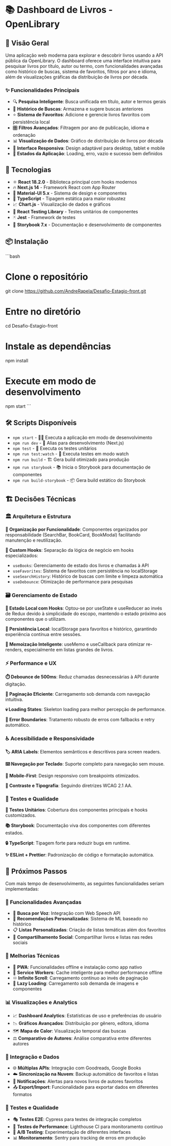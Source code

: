 # 📚 Dashboard de Livros - OpenLibrary

## 🎯 Visão Geral

Uma aplicação web moderna para explorar e descobrir livros usando a API pública da OpenLibrary. O dashboard oferece uma interface intuitiva para pesquisar livros por título, autor ou termo, com funcionalidades avançadas como histórico de buscas, sistema de favoritos, filtros por ano e idioma, além de visualizações gráficas da distribuição de livros por década.

### ✨ Funcionalidades Principais

- 🔍 **Pesquisa Inteligente**: Busca unificada em título, autor e termos gerais
- 📝 **Histórico de Buscas**: Armazena e sugere buscas anteriores
- ⭐ **Sistema de Favoritos**: Adicione e gerencie livros favoritos com persistência local
- 🎛️ **Filtros Avançados**: Filtragem por ano de publicação, idioma e ordenação
- 📊 **Visualização de Dados**: Gráfico de distribuição de livros por década
- 📱 **Interface Responsiva**: Design adaptável para desktop, tablet e mobile
- 🔄 **Estados da Aplicação**: Loading, erro, vazio e sucesso bem definidos

## 🚀 Tecnologias

- ⚛️ **React 18.2.0** - Biblioteca principal com hooks modernos
- 🔥 **Next.js 14** - Framework React com App Router
- 🎨 **Material-UI 5.x** - Sistema de design e componentes
- 📘 **TypeScript** - Tipagem estática para maior robustez
- 📈 **Chart.js** - Visualização de dados e gráficos
- 🧪 **React Testing Library** - Testes unitários de componentes
- 🃏 **Jest** - Framework de testes
- 📖 **Storybook 7.x** - Documentação e desenvolvimento de componentes

## 📦 Instalação

\`\`\`bash
# Clone o repositório
git clone https://github.com/AndreRapela/Desafio-Estagio-front.git

# Entre no diretório
cd Desafio-Estagio-front

# Instale as dependências
npm install

# Execute em modo de desenvolvimento
npm start
\`\`\`

## 🛠️ Scripts Disponíveis

- `npm start` - 🏃‍♂️ Executa a aplicação em modo de desenvolvimento
- `npm run dev` - 🔄 Alias para desenvolvimento (Next.js)
- `npm test` - 🧪 Executa os testes unitários
- `npm run test:watch` - 👀 Executa testes em modo watch
- `npm run build` - 🏗️ Gera build otimizado para produção
- `npm run storybook` - 📚 Inicia o Storybook para documentação de componentes
- `npm run build-storybook` - 📦 Gera build estático do Storybook

## 🏗️ Decisões Técnicas

### 🏛️ Arquitetura e Estrutura

**📁 Organização por Funcionalidade**: Componentes organizados por responsabilidade (SearchBar, BookCard, BookModal) facilitando manutenção e reutilização.

**🎣 Custom Hooks**: Separação da lógica de negócio em hooks especializados:
- `useBooks`: Gerenciamento de estado dos livros e chamadas à API
- `useFavorites`: Sistema de favoritos com persistência no localStorage
- `useSearchHistory`: Histórico de buscas com limite e limpeza automática
- `useDebounce`: Otimização de performance para pesquisas

### 🗃️ Gerenciamento de Estado

**🎯 Estado Local com Hooks**: Optou-se por useState e useReducer ao invés de Redux devido à simplicidade do escopo, mantendo o estado próximo aos componentes que o utilizam.

**💾 Persistência Local**: localStorage para favoritos e histórico, garantindo experiência contínua entre sessões.

**🧠 Memoização Inteligente**: useMemo e useCallback para otimizar re-renders, especialmente em listas grandes de livros.

### ⚡ Performance e UX

**⏱️ Debounce de 500ms**: Reduz chamadas desnecessárias à API durante digitação.

**📄 Paginação Eficiente**: Carregamento sob demanda com navegação intuitiva.

**💀 Loading States**: Skeleton loading para melhor percepção de performance.

**🚨 Error Boundaries**: Tratamento robusto de erros com fallbacks e retry automático.

### ♿ Acessibilidade e Responsividade

**🏷️ ARIA Labels**: Elementos semânticos e descritivos para screen readers.

**⌨️ Navegação por Teclado**: Suporte completo para navegação sem mouse.

**📱 Mobile-First**: Design responsivo com breakpoints otimizados.

**🎨 Contraste e Tipografia**: Seguindo diretrizes WCAG 2.1 AA.

### 🧪 Testes e Qualidade

**🔬 Testes Unitários**: Cobertura dos componentes principais e hooks customizados.

**📚 Storybook**: Documentação viva dos componentes com diferentes estados.

**🔒 TypeScript**: Tipagem forte para reduzir bugs em runtime.

**✨ ESLint + Prettier**: Padronização de código e formatação automática.

## 🔮 Próximos Passos

Com mais tempo de desenvolvimento, as seguintes funcionalidades seriam implementadas:

### 🚀 Funcionalidades Avançadas
- 🎤 **Busca por Voz**: Integração com Web Speech API
- 🤖 **Recomendações Personalizadas**: Sistema de ML baseado no histórico
- 📋 **Listas Personalizadas**: Criação de listas temáticas além dos favoritos
- 📱 **Compartilhamento Social**: Compartilhar livros e listas nas redes sociais

### 🔧 Melhorias Técnicas
- 📲 **PWA**: Funcionalidades offline e instalação como app nativo
- 🔄 **Service Workers**: Cache inteligente para melhor performance offline
- ♾️ **Infinite Scroll**: Carregamento contínuo ao invés de paginação
- 🦥 **Lazy Loading**: Carregamento sob demanda de imagens e componentes

### 📊 Visualizações e Analytics
- 📈 **Dashboard Analytics**: Estatísticas de uso e preferências do usuário
- 📉 **Gráficos Avançados**: Distribuição por gênero, editora, idioma
- 🗺️ **Mapa de Calor**: Visualização temporal das buscas
- ⚖️ **Comparativo de Autores**: Análise comparativa entre diferentes autores

### 🔗 Integração e Dados
- 🌐 **Múltiplas APIs**: Integração com Goodreads, Google Books
- ☁️ **Sincronização na Nuvem**: Backup automático de favoritos e listas
- 🔔 **Notificações**: Alertas para novos livros de autores favoritos
- 📤 **Export/Import**: Funcionalidade para exportar dados em diferentes formatos

### 🧪 Testes e Qualidade
- 🎭 **Testes E2E**: Cypress para testes de integração completos
- 🚀 **Testes de Performance**: Lighthouse CI para monitoramento contínuo
- 🧪 **A/B Testing**: Experimentação de diferentes interfaces
- 📊 **Monitoramento**: Sentry para tracking de erros em produção
